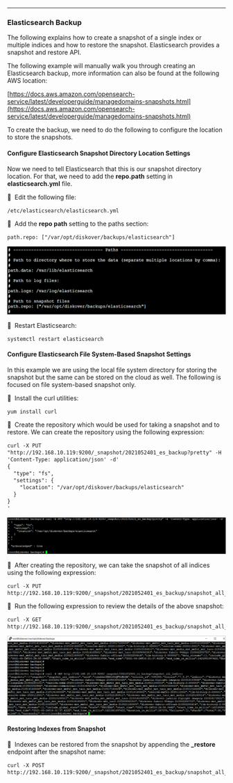 ___
### Elasticsearch Backup

The following explains how to create a snapshot of a single index or multiple indices and how to restore the snapshot. Elasticsearch provides a snapshot and restore API.

The following example will manually walk you through creating an Elasticsearch backup, more information can also be found at the following AWS location:

[https://docs.aws.amazon.com/opensearch-service/latest/developerguide/managedomains-snapshots.html](https://docs.aws.amazon.com/opensearch-service/latest/developerguide/managedomains-snapshots.html)

To create the backup, we need to do the following to configure the location to store the snapshots.

#### Configure Elasticsearch Snapshot Directory Location Settings

Now we need to tell Elasticsearch that this is our snapshot directory location. For that, we need to add the **repo.path** setting in **elasticsearch.yml** file.

🔴 &nbsp;Edit the following file:
```
/etc/elasticsearch/elasticsearch.yml
```

🔴 &nbsp;Add the  **repo path**  setting to the paths section:
```
path.repo: ["/var/opt/diskover/backups/elasticsearch"]
```
<img src="images/image_elasticsearch_directory_location_snapshot.png" width="750">

🔴 &nbsp;Restart Elasticsearch:
```
systemctl restart elasticsearch
```
#### Configure Elasticsearch File System-Based Snapshot Settings

In this example we are using the local file system directory for storing the snapshot but the same can be stored on the cloud as well. The following is focused on file system-based snapshot only.

🔴 &nbsp;Install the curl utilities:
```
yum install curl
```

🔴 &nbsp;Create the repository which would be used for taking a snapshot and to restore. We can create the repository using the following expression:
```
curl -X PUT "http://192.168.10.119:9200/_snapshot/2021052401_es_backup?pretty" -H 'Content-Type: application/json' -d'
{
  "type": "fs",
  "settings": {
    "location": "/var/opt/diskover/backups/elasticsearch"
  }
}
'
```

![Image: Elasticsearch Repository](images/image_elasticsearch_repository_creation.png)

🔴 &nbsp;After creating the repository, we can take the snapshot of all indices using the following expression:
```
curl -X PUT http://192.168.10.119:9200/_snapshot/2021052401_es_backup/snapshot_all_indices
```

🔴 &nbsp;Run the following expression to review the details of the above snapshot:
```
curl -X GET http://192.168.10.119:9200/_snapshot/2021052401_es_backup/snapshot_all_indices
```
![Image: Elasticsearch Repository Details Review](images/image_elasticsearch_repository_creation_details_review.png)

#### Restoring Indexes from Snapshot

🔴 &nbsp;Indexes can be restored from the snapshot by appending the **\_restore** endpoint after the snapshot name:
```
curl -X POST http://192.168.10.119:9200/_snapshot/2021052401_es_backup/snapshot_all_indices/_restore
```
